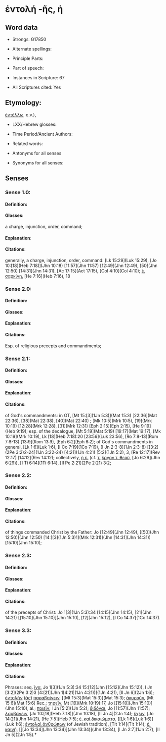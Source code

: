 # ἐντολή -ῆς, ἡ

<!-- Status: S2=NeedsEdits -->
<!-- Lexica used for edits:   -->

## Word data

* Strongs: G17850

* Alternate spellings:



* Principle Parts: 


* Part of speech: 


* Instances in Scripture: 67

* All Scriptures cited: Yes

## Etymology: 

[ἐντέλλω](), q.v.), 

* LXX/Hebrew glosses: 


* Time Period/Ancient Authors: 


* Related words: 

* Antonyms for all senses

* Synonyms for all senses: 


## Senses 


### Sense  1.0: 

#### Definition: 

#### Glosses: 

a charge, injunction, order, command; 

#### Explanation: 


#### Citations: 

generally, a charge, injunction, order, command: [Lk 15:29](Luk 15:29), [Jo 10:[18](Heb 7:18)](Jhn 10:18) [11:57](Jhn 11:57) [12:49](Jhn 12:49), [50](Jhn 12:50) [14:31](Jhn 14:31), [Ac 17:15](Act 17:15), [Col 4:10](Col 4:10); [ἐ. σαρκίνη](), [He 7:16](Heb 7:16), 18 

### Sense  2.0: 

#### Definition: 


#### Glosses:



#### Explanation:



#### Citations: 

Esp. of religious precepts and commandments; 

### Sense  2.1: 

#### Definition: 


#### Glosses:



#### Explanation:



#### Citations: 

of God's commandments: in OT, [Mt 15:[3](1Jn 5:3)](Mat 15:3) [22:36](Mat 22:36), [38](Mat 22:38), [40](Mat 22:40)  ; [Mk 10:5](Mrk 10:5), [19](Mrk 10:19) [12:28](Mrk 12:28), [31](Mrk 12:31) [Eph 2:15](Eph 2:15), [He 9:19](Heb 9:19); esp. of the decalogue, [Mt 5:19](Mat 5:19) [19:17](Mat 19:17), [Mk 10:19](Mrk 10:19), Lk [18](Heb 7:18):20 [23:56](Luk 23:56), [Ro 7:8-13](Rom 7:8-13) [13:9](Rom 13:9), [Eph 6:2](Eph 6:2); of God's command­ments in general, [Lk 1:6](Luk 1:6), [I Co 7:19](1Co 7:19), [I Jn 2:3-8](1Jn 2:3-8) [[3:2](2Pe 3:2)2-24](1Jn 3:22-24) [4:21](1Jn 4:21) [5:2](1Jn 5:2), 3, [Re 12:17](Rev 12:17) [14:12](Rev 14:12); collectively, [ἡ ἐ.]() (cf. [τ.]() [ἔργον τ. θεοῦ](), [Jo 6:29](Jhn 6:29)), [I Ti 6:14](1Ti 6:14), [II Pe 2:21](2Pe 2:21) 3:2; 

### Sense  2.2: 

#### Definition: 


#### Glosses:



#### Explanation:



#### Citations: 

of things commanded Christ by the Father: Jo [12:49](Jhn 12:49), [[50](Jhn 12:50)](Jhn 12:50) [14:[[3](1Jn 5:3)1](Mrk 12:31)](Jhn [14:31](Jhn 14:31)) [15:10](Jhn 15:10); 

### Sense  2.3: 

#### Definition: 


#### Glosses:



#### Explanation:



#### Citations: 

of the precepts of Christ: Jo 1[3](1Jn 5:3):34 [14:15](Jhn 14:15), [21](Jhn 14:21) [[15:10](Jhn 15:10)](Jhn 15:10), [12](Jhn 15:12), [I Co 14:37](1Co 14:37). 

### Sense  3.3: 

#### Definition: 


#### Glosses:



#### Explanation:



#### Citations: 

Phrases: seq. [ἵνα](), Jo 1[3](1Jn 5:3):34 15:[12](Jhn [15:12](Jhn 15:12)), I Jn [3:2](2Pe 3:2)3 [4:[21](Jhn 1[4:21](1Jn 4:21))](1Jn 4:21), [II Jn 6](2Jn 1:6); [ἐντολὴν]() ([ὰς]()) [παραβαίνειν](), [[Mt 15:3](Mat 15:3)](Mat 15:3); [ἀκυροῦν](), [Mt 15:6](Mat 15:6) Rec.; [τηρεῖν](), Mt [19](Mrk 10:19):17, Jo [[15:10](Jhn 15:10)](Jhn 15:10), al.; [ποιεῖν](), I Jn [5:2](1Jn 5:2); [διδόναι](), Jo [11:57](Jhn 11:57); [λαμβάνειν](), [Jo 10:[18](Heb 7:18)](Jhn 10:18), [II Jn 4](2Jn 1:4); [ἔχειν](), [Jo 14:21](Jhn 14:21), [He 7:5](Heb 7:5); [ἐ. καὶ δικαιώματα](), [[Lk 1:6](Luk 1:6)](Luk 1:6); [ἐντολαὶ ἀνθρώπων]() (of Jewish tradition), [Tit 1:14](Tit 1:14); [ἐ. καινή](), [[[Jo 13:34](Jhn 13:34)](Jhn 13:34)](Jhn 13:34), [I Jn 2:7](1Jn 2:7), [II Jn 5](2Jn 1:5).†
